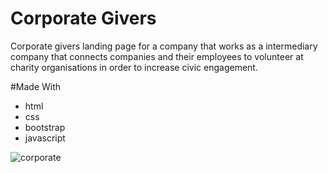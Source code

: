 # Corporate Givers

Corporate givers landing page for a company that works as a intermediary company that connects companies and their employees to volunteer at charity organisations in order to increase civic engagement.

#Made With
- html
- css
- bootstrap
- javascript


![corporate](https://user-images.githubusercontent.com/86235334/197377664-031ff085-34da-45d7-bc0f-2b8d35fdef54.png)
